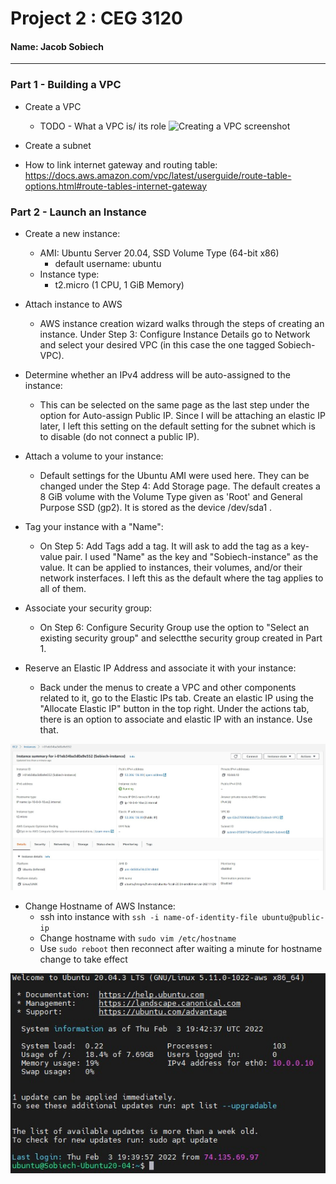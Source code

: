 # Project 2 : CEG 3120
#### Name: Jacob Sobiech

---

### Part 1 - Building a VPC

* Create a VPC
  * TODO - What a VPC is/ its role
![Creating a VPC screenshot](TODO-LINK-TO-SCREENSHOT)
* Create a subnet

* How to link internet gateway and routing table: https://docs.aws.amazon.com/vpc/latest/userguide/route-table-options.html#route-tables-internet-gateway


### Part 2 - Launch an Instance

* Create a new instance:
  * AMI: Ubuntu Server 20.04, SSD Volume Type (64-bit x86)
    * default username: ubuntu
  * Instance type:
    * t2.micro (1 CPU, 1 GiB Memory)

* Attach instance to AWS
  * AWS instance creation wizard walks through the steps of creating an instance. Under Step 3: Configure Instance Details go to Network and select your desired VPC (in this case the one tagged Sobiech-VPC).

* Determine whether an IPv4 address will be auto-assigned to the instance:
  * This can be selected on the same page as the last step under the option for Auto-assign Public IP. Since I will be attaching an elastic IP later, I left this setting on the default setting for the subnet which is to disable (do not connect a public IP).

* Attach a volume to your instance:
  * Default settings for the Ubuntu AMI were used here. They can be changed under the Step 4: Add Storage page. The default creates a 8 GiB volume with the Volume Type given as 'Root' and General Purpose SSD (gp2). It is stored as the device /dev/sda1 .

* Tag your instance with a "Name":
  * On Step 5: Add Tags add a tag. It will ask to add the tag as a key-value pair. I used "Name" as the key and "Sobiech-instance" as the value. It can be applied to instances, their volumes, and/or their network insterfaces. I left this as the default where the tag applies to all of them.

* Associate your security group:
  * On Step 6: Configure Security Group use the option to "Select an existing security group" and selectthe security group created in Part 1.

* Reserve an Elastic IP Address and associate it with your instance:
  * Back under the menus to create a VPC and other components related to it, go to the Elastic IPs tab. Create an elastic IP using the "Allocate Elastic IP" button in the top right. Under the actions tab, there is an option to associate and elastic IP with an instance. Use that.

![Summary of AWS Instance](images/InstanceSummary.jpg)

* Change Hostname of AWS Instance:
  * ssh into instance with `ssh -i name-of-identity-file ubuntu@public-ip`
  * Change hostname with `sudo vim /etc/hostname`
  * Use `sudo reboot` then reconnect after waiting a minute for hostname change to take effect

![AWS Instance with Hostname changed](images/AWS-Instance.jpg)
